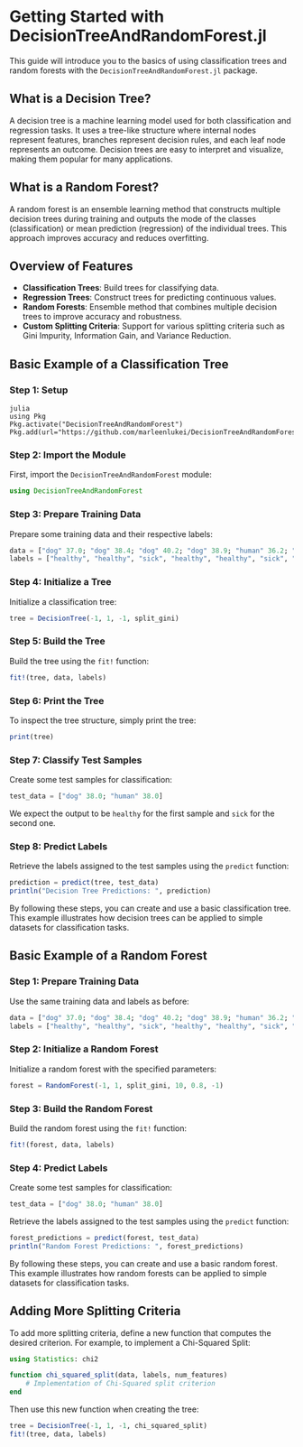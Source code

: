 
# Getting Started with DecisionTreeAndRandomForest.jl

This guide will introduce you to the basics of using classification trees and random forests with the `DecisionTreeAndRandomForest.jl` package.

## What is a Decision Tree?

A decision tree is a machine learning model used for both classification and regression tasks. It uses a tree-like structure where internal nodes represent features, branches represent decision rules, and each leaf node represents an outcome. Decision trees are easy to interpret and visualize, making them popular for many applications.

## What is a Random Forest?

A random forest is an ensemble learning method that constructs multiple decision trees during training and outputs the mode of the classes (classification) or mean prediction (regression) of the individual trees. This approach improves accuracy and reduces overfitting.

## Overview of Features

- **Classification Trees**: Build trees for classifying data.
- **Regression Trees**: Construct trees for predicting continuous values.
- **Random Forests**: Ensemble method that combines multiple decision trees to improve accuracy and robustness.
- **Custom Splitting Criteria**: Support for various splitting criteria such as Gini Impurity, Information Gain, and Variance Reduction.

## Basic Example of a Classification Tree

### Step 1: Setup

```
julia
using Pkg
Pkg.activate("DecisionTreeAndRandomForest")
Pkg.add(url="https://github.com/marleenlukei/DecisionTreeAndRandomForest.jl/")

```


### Step 2: Import the Module

First, import the `DecisionTreeAndRandomForest` module:

```julia
using DecisionTreeAndRandomForest
```

### Step 3: Prepare Training Data

Prepare some training data and their respective labels:

```julia
data = ["dog" 37.0; "dog" 38.4; "dog" 40.2; "dog" 38.9; "human" 36.2; "human" 37.4; "human" 38.8; "human" 36.2]
labels = ["healthy", "healthy", "sick", "healthy", "healthy", "sick", "sick", "healthy"]
```

### Step 4: Initialize a Tree

Initialize a classification tree:

```julia
tree = DecisionTree(-1, 1, -1, split_gini)
```

### Step 5: Build the Tree

Build the tree using the `fit!` function:

```julia
fit!(tree, data, labels)
```

### Step 6: Print the Tree

To inspect the tree structure, simply print the tree:

```julia
print(tree)
```

### Step 7: Classify Test Samples

Create some test samples for classification:

```julia
test_data = ["dog" 38.0; "human" 38.0]
```

We expect the output to be `healthy` for the first sample and `sick` for the second one.

### Step 8: Predict Labels

Retrieve the labels assigned to the test samples using the `predict` function:

```julia
prediction = predict(tree, test_data)
println("Decision Tree Predictions: ", prediction)
```

By following these steps, you can create and use a basic classification tree. This example illustrates how decision trees can be applied to simple datasets for classification tasks.

## Basic Example of a Random Forest

### Step 1: Prepare Training Data

Use the same training data and labels as before:

```julia
data = ["dog" 37.0; "dog" 38.4; "dog" 40.2; "dog" 38.9; "human" 36.2; "human" 37.4; "human" 38.8; "human" 36.2]
labels = ["healthy", "healthy", "sick", "healthy", "healthy", "sick", "sick", "healthy"]
```

### Step 2: Initialize a Random Forest

Initialize a random forest with the specified parameters:

```julia
forest = RandomForest(-1, 1, split_gini, 10, 0.8, -1)
```

### Step 3: Build the Random Forest

Build the random forest using the `fit!` function:

```julia
fit!(forest, data, labels)
```

### Step 4: Predict Labels

Create some test samples for classification:

```julia
test_data = ["dog" 38.0; "human" 38.0]
```

Retrieve the labels assigned to the test samples using the `predict` function:

```julia
forest_predictions = predict(forest, test_data)
println("Random Forest Predictions: ", forest_predictions)
```

By following these steps, you can create and use a basic random forest. This example illustrates how random forests can be applied to simple datasets for classification tasks.

## Adding More Splitting Criteria

To add more splitting criteria, define a new function that computes the desired criterion. For example, to implement a Chi-Squared Split:

```julia
using Statistics: chi2

function chi_squared_split(data, labels, num_features)
    # Implementation of Chi-Squared split criterion
end
```

Then use this new function when creating the tree:

```julia
tree = DecisionTree(-1, 1, -1, chi_squared_split)
fit!(tree, data, labels)
```


